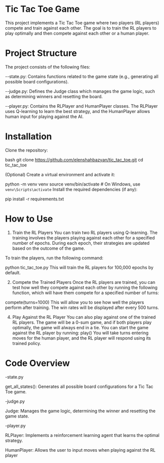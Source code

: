 # Tic Tac Toe Game
This project implements a Tic Tac Toe game where two players (RL players) compete and train against each other. The goal is to train the RL players to play optimally and then compete against each other or a human player.

# Project Structure
The project consists of the following files:

--state.py: Contains functions related to the game state (e.g., generating all possible board configurations).

--judge.py: Defines the Judge class which manages the game logic, such as determining winners and resetting the board.

--player.py: Contains the RLPlayer and HumanPlayer classes. The RLPlayer uses Q-learning to learn the best strategy, and the HumanPlayer allows human input for playing against the AI.

# Installation
Clone the repository:

bash
git clone https://github.com/elenshahbazyan/tic_tac_toe.git
cd tic_tac_toe

(Optional) Create a virtual environment and activate it:

python -m venv venv
source venv/bin/activate  # On Windows, use `venv\Scripts\activate`
Install the required dependencies (if any):

pip install -r requirements.txt 
# How to Use
1. Train the RL Players
You can train two RL players using Q-learning. The training involves the players playing against each other for a specified number of epochs. During each epoch, their strategies are updated based on the outcome of the game.

To train the players, run the following command:

python tic_tac_toe.py
This will train the RL players for 100,000 epochs by default.

2. Compete the Trained Players
Once the RL players are trained, you can test how well they compete against each other by running the following function, which will have them compete for a specified number of turns:

compete(turns=1000)
This will allow you to see how well the players perform after training. The win rates will be displayed after every 500 turns.

4. Play Against the RL Player
You can also play against one of the trained RL players. The game will be a 0-sum game, and if both players play optimally, the game will always end in a tie. You can start the game against the RL player by running:
play()
You will take turns entering moves for the human player, and the RL player will respond using its trained policy.

# Code Overview
-state.py

get_all_states(): Generates all possible board configurations for a Tic Tac Toe game.

-judge.py

Judge: Manages the game logic, determining the winner and resetting the game state.

-player.py

RLPlayer: Implements a reinforcement learning agent that learns the optimal strategy.

HumanPlayer: Allows the user to input moves when playing against the RL player
